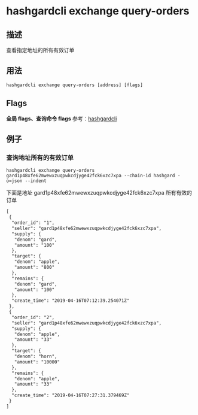 # hashgardcli exchange query-orders

## 描述

查看指定地址的所有有效订单

## 用法

```shell
hashgardcli exchange query-orders [address] [flags]
```

## Flags

 **全局 flags、查询命令 flags** 参考：[hashgardcli](../README.md)

## 例子

### 查询地址所有的有效订单

```shell
hashgardcli exchange query-orders gard1p48xfe62mwewxzuqpwkcdjyge42fck6xzc7xpa --chain-id hashgard -o=json --indent
```

下面是地址 gard1p48xfe62mwewxzuqpwkcdjyge42fck6xzc7xpa 所有有效的订单

```txt
[
 {
  "order_id": "1",
  "seller": "gard1p48xfe62mwewxzuqpwkcdjyge42fck6xzc7xpa",
  "supply": {
   "denom": "gard",
   "amount": "100"
  },
  "target": {
   "denom": "apple",
   "amount": "800"
  },
  "remains": {
   "denom": "gard",
   "amount": "100"
  },
  "create_time": "2019-04-16T07:12:39.254071Z"
 },
 {
  "order_id": "2",
  "seller": "gard1p48xfe62mwewxzuqpwkcdjyge42fck6xzc7xpa",
  "supply": {
   "denom": "apple",
   "amount": "33"
  },
  "target": {
   "denom": "horn",
   "amount": "10000"
  },
  "remains": {
   "denom": "apple",
   "amount": "33"
  },
  "create_time": "2019-04-16T07:27:31.379469Z"
 }
]
```
